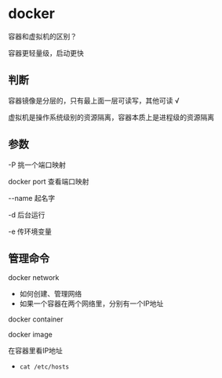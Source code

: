 # docker

容器和虚拟机的区别？

容器更轻量级，启动更快

## 判断

容器镜像是分层的，只有最上面一层可读写，其他可读  √

虚拟机是操作系统级别的资源隔离，容器本质上是进程级的资源隔离

## 参数

-P 挑一个端口映射

docker port 查看端口映射

--name 起名字

-d 后台运行

-e 传环境变量



## 管理命令

docker network

* 如何创建、管理网络
* 如果一个容器在两个网络里，分别有一个IP地址

docker container

docker image



在容器里看IP地址

* `cat /etc/hosts`